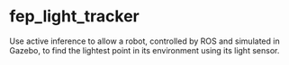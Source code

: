 # fep_light_tracker
Use active inference to allow a robot, controlled by ROS and simulated in Gazebo, to find the lightest point in its environment using its light sensor.
